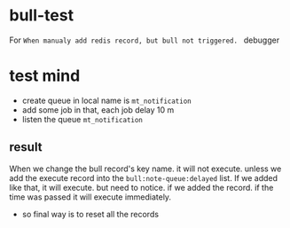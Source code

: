 # bull-test
For `When manualy add redis record, but bull not triggered. ` debugger

# test mind
- create  queue in local name is `mt_notification`
- add some job in that, each job delay 10 m
- listen the queue `mt_notification`

## result
When we change the bull record's key name. it will not execute. unless we add the execute record into the `bull:note-queue:delayed` list. 
If we added like that, it will execute. but need to notice. if we added the record. if the time was passed it will execute immediately.

- so final way is to reset all the records 
